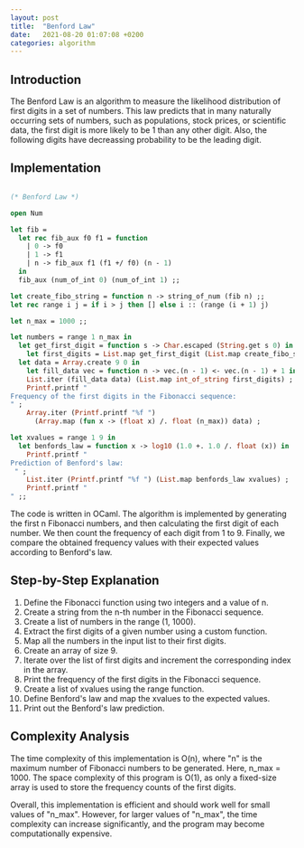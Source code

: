 ```yaml
---
layout: post
title:  "Benford Law"
date:   2021-08-20 01:07:08 +0200
categories: algorithm
---
```


## Introduction

The Benford Law is an algorithm to measure the likelihood distribution of first digits in a set of numbers. This law predicts that in many naturally occurring sets of numbers, such as populations, stock prices, or scientific data, the first digit is more likely to be 1 than any other digit. Also, the following digits have decreassing probability to be the leading digit. 

## Implementation

```ocaml

(* Benford Law *)

open Num

let fib =
  let rec fib_aux f0 f1 = function
    | 0 -> f0
    | 1 -> f1
    | n -> fib_aux f1 (f1 +/ f0) (n - 1)
  in
  fib_aux (num_of_int 0) (num_of_int 1) ;;

let create_fibo_string = function n -> string_of_num (fib n) ;;
let rec range i j = if i > j then [] else i :: (range (i + 1) j)

let n_max = 1000 ;;

let numbers = range 1 n_max in
  let get_first_digit = function s -> Char.escaped (String.get s 0) in
    let first_digits = List.map get_first_digit (List.map create_fibo_string numbers) in
  let data = Array.create 9 0 in
    let fill_data vec = function n -> vec.(n - 1) <- vec.(n - 1) + 1 in
    List.iter (fill_data data) (List.map int_of_string first_digits) ;
    Printf.printf "
Frequency of the first digits in the Fibonacci sequence:
" ;
    Array.iter (Printf.printf "%f ")
      (Array.map (fun x -> (float x) /. float (n_max)) data) ;

let xvalues = range 1 9 in
  let benfords_law = function x -> log10 (1.0 +. 1.0 /. float (x)) in
    Printf.printf "
Prediction of Benford's law:
 " ;
    List.iter (Printf.printf "%f ") (List.map benfords_law xvalues) ;
    Printf.printf "
" ;;

```


The code is written in OCaml. The algorithm is implemented by generating the first n Fibonacci numbers, and then calculating the first digit of each number. We then count the frequency of each digit from 1 to 9. Finally, we compare the obtained frequency values with their expected values according to Benford's law. 

## Step-by-Step Explanation

1. Define the Fibonacci function using two integers and a value of n.
2. Create a string from the n-th number in the Fibonacci sequence.
3. Create a list of numbers in the range (1, 1000).
4. Extract the first digits of a given number using a custom function.
5. Map all the numbers in the input list to their first digits.
6. Create an array of size 9.
7. Iterate over the list of first digits and increment the corresponding index in the array.
8. Print the frequency of the first digits in the Fibonacci sequence.
9. Create a list of xvalues using the range function.
10. Define Benford's law and map the xvalues to the expected values.
11. Print out the Benford's law prediction.

## Complexity Analysis

The time complexity of this implementation is O(n), where "n" is the maximum number of Fibonacci numbers to be generated. Here, n_max = 1000. The space complexity of this program is O(1), as only a fixed-size array is used to store the frequency counts of the first digits.

Overall, this implementation is efficient and should work well for small values of "n_max". However, for larger values of "n_max", the time complexity can increase significantly, and the program may become computationally expensive.